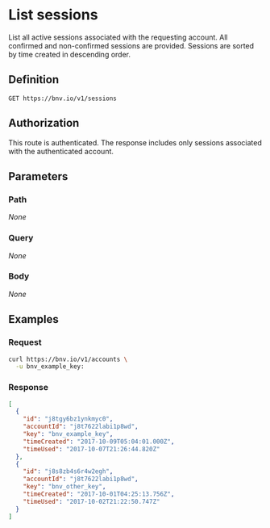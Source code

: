 # List sessions

List all active sessions associated with the requesting account. All confirmed and non-confirmed sessions are provided. Sessions are sorted by time created in descending order.


## Definition

```
GET https://bnv.io/v1/sessions
```


## Authorization

This route is authenticated. The response includes only sessions associated with the authenticated account.


## Parameters

### Path

*None*

### Query

*None*

### Body

*None*


## Examples

### Request

```sh
curl https://bnv.io/v1/accounts \
  -u bnv_example_key:
```

### Response

```json
[
  {
    "id": "j8tgy6bz1ynkmyc0",
    "accountId": "j8t7622labi1p8wd",
    "key": "bnv_example_key",
    "timeCreated": "2017-10-09T05:04:01.000Z",
    "timeUsed": "2017-10-07T21:26:44.820Z"
  },
  {
    "id": "j8s8zb4s6r4w2egh",
    "accountId": "j8t7622labi1p8wd",
    "key": "bnv_other_key",
    "timeCreated": "2017-10-01T04:25:13.756Z",
    "timeUsed": "2017-10-02T21:22:50.747Z"
  }
]
```
